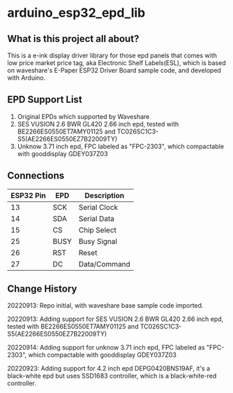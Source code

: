 # arduino_esp32_epd_lib

## What is this project all about?

This is a e-ink display driver library for those epd panels that comes with low price market price tag, aka Electronic Shelf Labels(ESL), which is based on waveshare's E-Paper ESP32 Driver Board sample code, and developed with Arduino. 

## EPD Support List

1. Original EPDs which supported by Waveshare
2. SES VUSION 2.6 BWR GL420 2.66 inch epd, tested with BE2266ES0550ET7AMY01125 and TC026SC1C3-S5(AE2266ES0550EZ7B22009TY)
3. Unknow 3.71 inch epd, FPC labeled as "FPC-2303", which compactable with gooddisplay GDEY037Z03


## Connections
| ESP32 Pin |  EPD |  Description  |
| --------- | -----|  -----------  |
|    13     |  SCK |  Serial Clock |
|    14     |  SDA |  Serial Data  |
|    15     |  CS  |  Chip Select  |
|    25     | BUSY |  Busy Signal  |
|    26     |  RST |  Reset        |
|    27     |  DC  |  Data/Command |



## Change History
20220913: Repo initial, with waveshare base sample code imported.

20220913: Adding support for SES VUSION 2.6 BWR GL420 2.66 inch epd, tested with BE2266ES0550ET7AMY01125 and TC026SC1C3-S5(AE2266ES0550EZ7B22009TY)

20220914: Adding support for unknow 3.71 inch epd, FPC labeled as "FPC-2303", which compactable with gooddisplay GDEY037Z03

20220923: Adding support for 4.2 inch epd DEPG0420BNS19AF, it's a black-white epd but uses SSD1683 controller, which is a black-white-red controller. 


